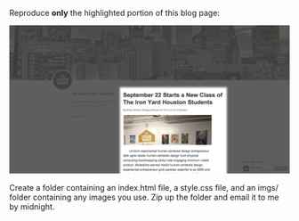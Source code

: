 Reproduce **only** the highlighted portion of this blog page: 

![](./blog-masked.png)

Create a folder containing an index.html file, a style.css file, and an imgs/ folder containing any images you use. Zip up the folder and email it to me by midnight. 
